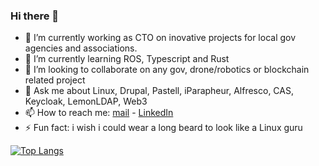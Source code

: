 ### Hi there 👋

<!--
**RomainLLC/RomainLLC** is a ✨ _special_ ✨ repository because its `README.md` (this file) appears on your GitHub profile.
-->

- 🔭 I’m currently working as CTO on inovative projects for local gov agencies and associations.
- 🌱 I’m currently learning ROS, Typescript and Rust
- 👯 I’m looking to collaborate on any gov, drone/robotics or blockchain related project
- 💬 Ask me about Linux, Drupal, Pastell, iParapheur, Alfresco, CAS, Keycloak, LemonLDAP, Web3
- 📫 How to reach me:  [mail](mailto:piactif@gmail.com) - [LinkedIn](https://www.linkedin.com/in/romain-llc/)
- ⚡ Fun fact: i wish i could wear a long beard to look like a Linux guru

<!--
[![RomainLLC's GitHub stats](https://github-readme-stats.vercel.app/api?username=RomainLLC&show_icons=true&count_private=true&hide_title=true)]
(https://github.com/RomainLLC/RomainLLC)
-->

[![Top Langs](https://github-readme-stats.vercel.app/api/top-langs/?username=RomainLLC&layout=compact&langs_count=10)](https://github.com/RomainLLC?tab=repositories)
